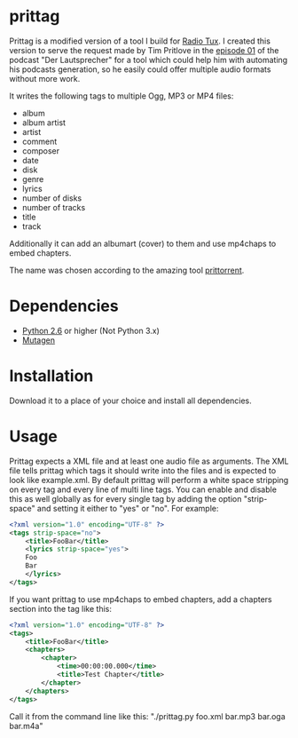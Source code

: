 prittag
=======

Prittag is a modified version of a tool I build for [Radio Tux](http://blog.radiotux.de/).
I created this version to serve the request made by Tim Pritlove in the [episode 01](http://tim.geekheim.de/2011/03/26/ls001-audio-dateiformate-feeds-und-itunes/) of the podcast "Der Lautsprecher" for a tool which could help him with automating his podcasts generation, so he easily could offer multiple audio formats without more work.

It writes the following tags to multiple Ogg, MP3 or MP4 files:

- album
- album artist
- artist
- comment
- composer
- date
- disk
- genre
- lyrics
- number of disks
- number of tracks
- title
- track

Additionally it can add an albumart (cover) to them and use mp4chaps to embed chapters.

The name was chosen according to the amazing tool [prittorrent](https://github.com/astro/prittorrent).

Dependencies
============

- [Python 2.6](http://python.org) or higher (Not Python 3.x)
- [Mutagen](http://code.google.com/p/mutagen/)

Installation
============
Download it to a place of your choice and install all dependencies.

Usage
=====
Prittag expects a XML file and at least one audio file as arguments.
The XML file tells prittag which tags it should write into the files and is expected to look like example.xml.
By default prittag will perform a  white space stripping on every tag and every line of multi line tags.
You can enable and disable this as well globally as for every single tag by adding the option "strip-space" and setting it either to "yes" or "no".
For example:

```xml
<?xml version="1.0" encoding="UTF-8" ?>
<tags strip-space="no">
    <title>FooBar</title>
    <lyrics strip-space="yes">
    Foo
    Bar
    </lyrics>
</tags>
```

If you want prittag to use mp4chaps to embed chapters, add a chapters section into the <tags> tag like this:

```xml
<?xml version="1.0" encoding="UTF-8" ?>
<tags>
    <title>FooBar</title>
    <chapters>
        <chapter>
            <time>00:00:00.000</time>
            <title>Test Chapter</title>
        </chapter>
    </chapters>
</tags>
```

Call it from the command line like this: "./prittag.py foo.xml bar.mp3 bar.oga bar.m4a"
